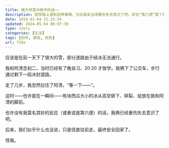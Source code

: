 ```yaml
---
title: 被大块落冰砸中的话——
description: 放学路上遇到这种事情，也许就会当场重伤失去意识了吧。好在“第六感”救了我和朋友。
date: 2018-01-04 21:25:54
updated: 2024-05-04 00:07:39
type: story
categories: [生活]
tags: [初中, 朋友, 危险]
url: f35e
---
```


应该是在前一天下了很大的雪，部分道路由于结冰无法通行。

我和阿清念初二，当时已经有了晚自习，20:20 才放学。我俩下了公交车，步行通过剩下一段冰封道路。

走了几步，我忽然拉住了阿清，“等一下——”。

这时——也许是在一瞬间——有块西瓜大小的冰从高空砸下、碎裂、绽放在我和阿清的脚前。

也许没有我莫名其妙的反应（或者说是第六感）的话，我俩已经重伤失去意识了吧。

后来，我们似乎什么也没说，只是径直往前走，最终安全回家了。

怪哉。
